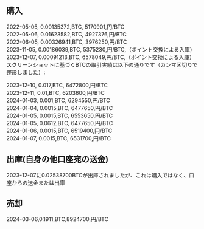 ## 購入

2022-05-05, 0.00135372,BTC, 5170901,円/BTC  
2022-05-06, 0.01623582,BTC, 4927376,円/BTC  
2022-06-05, 0.00326941,BTC, 3976250,円/BTC  
2023-11-05, 0.00186039,BTC, 5375230,円/BTC,（ポイント交換による入庫）  
2023-12-07, 0.00091213,BTC, 6578049,円/BTC,（ポイント交換による入庫）
スクリーンショットに基づくBTCの取引実績は以下の通りです（カンマ区切りで整形しました）:

2023-12-10, 0.017,BTC, 6472800,円/BTC  
2023-12-11, 0.01,BTC, 6203600,円/BTC  
2024-01-03, 0.001,BTC, 6294550,円/BTC  
2024-01-04, 0.0015,BTC, 6477650,円/BTC  
2024-01-05, 0.0015,BTC, 6553650,円/BTC  
2024-01-05, 0.0612,BTC, 6477650,円/BTC  
2024-01-06, 0.0015,BTC, 6519400,円/BTC  
2024-01-07, 0.0015,BTC, 6531700,円/BTC

## 出庫(自身の他口座宛の送金)

2023-12-07に0.02538700BTCが出庫されましたが、これは購入ではなく、口座からの送金または出庫

## 売却

2024-03-06,0.1911,BTC,8924700,円/BTC